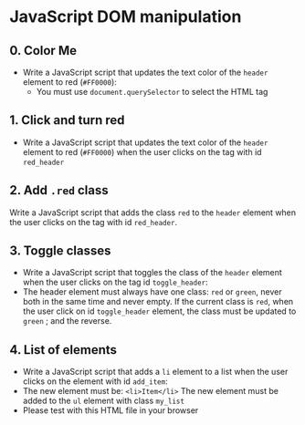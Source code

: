 # JavaScript DOM manipulation

## 0. Color Me
- Write a JavaScript script that updates the text color of the `header` element to red (`#FF0000`):
    - You must use `document.querySelector` to select the HTML tag

## 1. Click and turn red
- Write a JavaScript script that updates the text color of the `header` element to red (`#FF0000`) when the user clicks on the tag with id `red_header`

## 2. Add `.red` class
Write a JavaScript script that adds the class `red` to the `header` element when the user clicks on the tag with id `red_header`.

## 3. Toggle classes
- Write a JavaScript script that toggles the class of the `header` element when the user clicks on the tag id `toggle_header`:
- The header element must always have one class: `red` or `green`, never both in the same time and never empty. If the current class is `red`, when the user click on id `toggle_header` element, the class must be updated to `green` ; and the reverse.

## 4. List of elements
- Write a JavaScript script that adds a `li` element to a list when the user clicks on the element with id `add_item`:
- The new element must be: `<li>Item</li>` The new element must be added to the `ul` element with class `my_list`
- Please test with this HTML file in your browser

